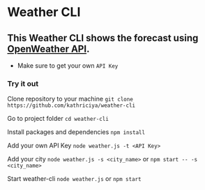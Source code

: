 # Weather CLI

## This Weather CLI shows the forecast using [OpenWeather API](https://openweathermap.org/).

- Make sure to get your own `API Key`

### Try it out

Clone repository to your machine `git clone https://github.com/kathriciya/weather-cli`

Go to project folder `cd weather-cli`

Install packages and dependencies `npm install`

Add your own API Key `node weather.js -t <API Key>`

Add your city `node weather.js -s <city_name>` or `npm start -- -s <city_name>`

Start weather-cli `node weather.js` or `npm start`
